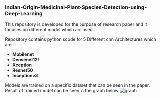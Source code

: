 ### Indian-Origin-Medicinal-Plant-Species-Detection-using-Deep-Learning

This repository is developed for the purpose of research paper and it focuses on different model which are used .

Repository contains python scode for 5 Different cnn Architectures which are

+ **Mobilenet**
+ **Densenet121**
+ **Xception**
+ **Resnet50**
+ **Inceptionv3**

Models are trained on a specific dataset that can be seen in the paper. Result of trained model can be seen in the graph below
![graph](https://user-images.githubusercontent.com/42214175/118608555-7264ea80-b7d7-11eb-9e4e-26ebd7ee0d75.png)
